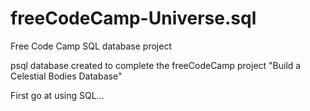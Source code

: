 # freeCodeCamp-Universe.sql
Free Code Camp SQL database project

psql database created to complete the freeCodeCamp project "Build a Celestial Bodies Database"

First go at using SQL...

